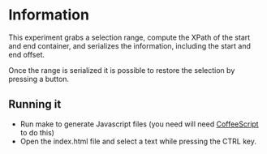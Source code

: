 Information
===========

This experiment grabs a selection range, compute the XPath of the start and end container, and serializes the information, including the start and end offset.

Once the range is serialized it is possible to restore the selection by pressing a button.

Running it
----------

* Run make to generate Javascript files (you need will need [CoffeeScript](http://jashkenas.github.com/coffee-script/) to do this)  
* Open the index.html file and select a text while pressing the CTRL key.




